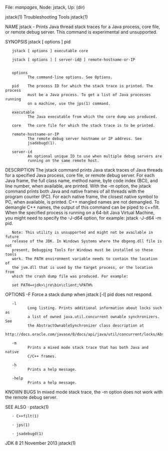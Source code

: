 File: *manpages*,  Node: jstack,  Up: (dir)

jstack(1)                    Troubleshooting Tools                   jstack(1)



NAME
       jstack - Prints Java thread stack traces for a Java process, core file,
       or remote debug server. This command is experimental and unsupported.

SYNOPSIS
       jstack [ options ] pid

       jstack [ options ] executable core

       jstack [ options ] [ server-id@ ] remote-hostname-or-IP


       options
              The command-line options. See Options.

       pid    The process ID for which the stack trace is printed. The process
              must be a Java process. To get a list of Java processes running
              on a machine, use the jps(1) command.

       executable
              The Java executable from which the core dump was produced.

       core   The core file for which the stack trace is to be printed.

       remote-hostname-or-IP
              The remote debug server hostname or IP address. See
              jsadebugd(1).

       server-id
              An optional unique ID to use when multiple debug servers are
              running on the same remote host.

DESCRIPTION
       The jstack command prints Java stack traces of Java threads for a
       specified Java process, core file, or remote debug server. For each
       Java frame, the full class name, method name, byte code index (BCI),
       and line number, when available, are printed. With the -m option, the
       jstack command prints both Java and native frames of all threads with
       the program counter (PC). For each native frame, the closest native
       symbol to PC, when available, is printed. C++ mangled names are not
       demangled. To demangle C++ names, the output of this command can be
       piped to c++filt. When the specified process is running on a 64-bit
       Java Virtual Machine, you might need to specify the -J-d64 option, for
       example: jstack -J-d64 -m pid.

       Note: This utility is unsupported and might not be available in future
       release of the JDK. In Windows Systems where the dbgeng.dll file is not
       present, Debugging Tools For Windows must be installed so these tools
       work. The PATH environment variable needs to contain the location of
       the jvm.dll that is used by the target process, or the location from
       which the crash dump file was produced. For example:

       set PATH=<jdk>\jre\bin\client;%PATH%


OPTIONS
       -F
              Force a stack dump when jstack [-l] pid does not respond.

       -l
              Long listing. Prints additional information about locks such as
              a list of owned java.util.concurrent ownable synchronizers. See
              the AbstractOwnableSynchronizer class description at
              http://docs.oracle.com/javase/8/docs/api/java/util/concurrent/locks/AbstractOwnableSynchronizer.html

       -m
              Prints a mixed mode stack trace that has both Java and native
              C/C++ frames.

       -h
              Prints a help message.

       -help
              Prints a help message.

KNOWN BUGS
       In mixed mode stack trace, the -m option does not work with the remote
       debug server.

SEE ALSO
       · pstack(1)

       · C++filt(1)

       · jps(1)

       · jsadebugd(1)



JDK 8                          21 November 2013                      jstack(1)
